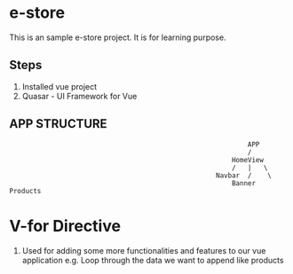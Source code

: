 # e-store

This is an sample e-store project. It is for learning purpose.

## Steps

1. Installed vue project
2. Quasar - UI Framework for Vue

## APP STRUCTURE

                                                                APP
                                                                /
                                                            HomeView
                                                            /   |   \
                                                        Navbar  /    \
                                                            Banner  Products

# V-for Directive

1. Used for adding some more functionalities and features to our vue application
   e.g. Loop through the data we want to append like products
